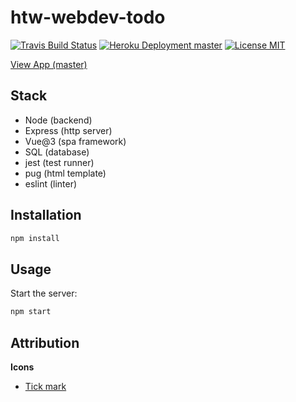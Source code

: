 # htw-webdev-todo

>

[![Travis Build Status](https://img.shields.io/travis/jneidel/htw-webdev-todo.svg?style=flat-square)](https://travis-ci.org/jneidel/htw-webdev-todo)
[![Heroku Deployment master](https://img.shields.io/badge/deployment-master-brightgreen?style=flat-square)](https://htw-wd-todo.herokuapp.com)
[![License MIT](https://img.shields.io/badge/license-GPLv3-green.svg?style=flat-square)](LICENSE)

[View App (master)](https://htw-wd-todo.herokuapp.com)

## Stack

- Node (backend)
- Express (http server)
- Vue@3 (spa framework)
- SQL (database)
- jest (test runner)
- pug (html template)
- eslint (linter)

## Installation

```sh
npm install
```

## Usage

Start the server:

```sh
npm start
```

## Attribution

**Icons**

- [Tick mark](https://www.flaticon.com/de/kostenloses-icon/tick_447147?term=tick&page=1&position=5&related_item_id=447147)


